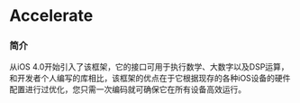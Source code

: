 # Accelerate

### 简介

从iOS 4.0开始引入了该框架，它的接口可用于执行数学、大数字以及DSP运算，和开发者个人编写的库相比，该框架的优点在于它根据现存的各种iOS设备的硬件配置进行过优化，您只需一次编码就可确保它在所有设备高效运行。